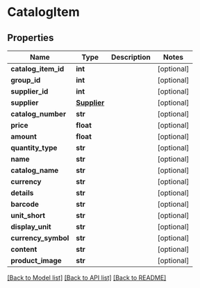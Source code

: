 # CatalogItem

## Properties
Name | Type | Description | Notes
------------ | ------------- | ------------- | -------------
**catalog_item_id** | **int** |  | [optional] 
**group_id** | **int** |  | [optional] 
**supplier_id** | **int** |  | [optional] 
**supplier** | [**Supplier**](Supplier.md) |  | [optional] 
**catalog_number** | **str** |  | [optional] 
**price** | **float** |  | [optional] 
**amount** | **float** |  | [optional] 
**quantity_type** | **str** |  | [optional] 
**name** | **str** |  | [optional] 
**catalog_name** | **str** |  | [optional] 
**currency** | **str** |  | [optional] 
**details** | **str** |  | [optional] 
**barcode** | **str** |  | [optional] 
**unit_short** | **str** |  | [optional] 
**display_unit** | **str** |  | [optional] 
**currency_symbol** | **str** |  | [optional] 
**content** | **str** |  | [optional] 
**product_image** | **str** |  | [optional] 

[[Back to Model list]](../README.md#documentation-for-models) [[Back to API list]](../README.md#documentation-for-api-endpoints) [[Back to README]](../README.md)



